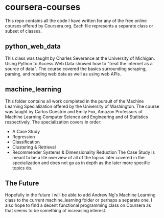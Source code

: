# coursera-courses
This repo contains all the code I have written for any of the free online courses offered by Coursera.org. Each file represents a separate class or subset of classes.

## python_web_data

This class was taught by Charles Severance at the University of Michigan. Using Python to Access Web Data showed how to "treat the internet as a source of data". The course covered the basics surrounding scraping, parsing, and reading web data as well as using web APIs.

## machine_learning

This folder contains all work completed in the pursuit of the Machine Learning Specialization offered by the University of Washington. The course was taught by Carlos Guestrin and Emily Fox, Amazon Professors of Machine Learning Computer Science and Engineering and of Statistics respectively.
The specialization covers in order:
- A Case Study
- Regression
- Classification
- Clustering & Retrieval
- Recommender Systems & Dimensionality Reduction
The Case Study is meant to be a lite overview of all of the topics later covered in the specialization and does not go as in depth as the later more specific topics do.

## The Future

Hopefully in the future I will be able to add Andrew Ng's Machine Learning class to the current machine_learning folder or perhaps a separate one. I also hope to find a decent functional programming class on Coursera as that seems to be something of increasing interest. 
